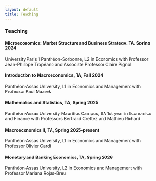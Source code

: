 ```yaml
---
layout: default
title: Teaching
---
```


### Teaching

#### Microeconomics: Market Structure and Business Strategy, TA, Spring 2024

University Paris 1 Panthéon-Sorbonne, L2 in Economics with Professor Jean-Philippe Tropéano and Associate Professor Claire Pignol

#### Introduction to Macroeconomics, TA, Fall 2024

Panthéon-Assas University, L1 in Economics and Management with Professor Paul Maarek

#### Mathematics and Statistics, TA, Spring 2025 

Panthéon-Assas University Mauritius Campus, BA 1st year in Economics and Finance with Professors Bertrand Crettez and Mathieu Richard

#### Macroeconomics II, TA, Spring 2025-present

Panthéon-Assas University, L1 in Economics and Management with Professor Olivier Cardi

#### Monetary and Banking Economics, TA, Spring 2026

Panthéon-Assas University, L2 in Economics and Management with Professor Mariana Rojas-Breu

